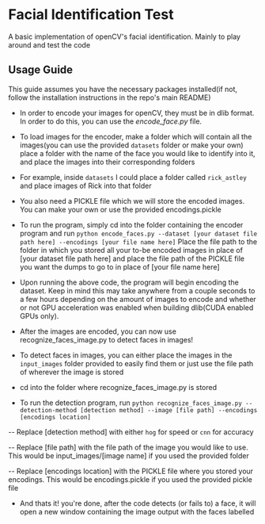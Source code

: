 # Facial Identification Test


A basic implementation of openCV's facial identification. Mainly to play around and test the code

## Usage Guide

This guide assumes you have the necessary packages installed(if not, follow the installation instructions in the repo's main README)

- In order to encode your images for openCV, they must be in dlib format. In order to do this, you can use the *encode_face.py* file. 

- To load images for the encoder, make a folder which will contain all the images(you can use the provided `datasets` folder or make your own)
place a folder with the name of the face you would like to identify into it, and place the images into their corresponding folders

- For example, inside `datasets` I could place a folder called `rick_astley` and place images of Rick into that folder

- You also need a PICKLE file which we will store the encoded images. You can make your own or use the provided encodings.pickle

- To run the program, simply cd into the folder containing the encoder program and run `python encode_faces.py --dataset [your dataset file path here] --encodings [your file name here]`
Place the file path to the folder in which you stored all your to-be encoded images in place of [your dataset file path here] and place the file path of the PICKLE file you want the dumps to go to in place of [your file name here]

- Upon running the above code, the program will begin encoding the dataset. Keep in mind this may take anywhere from a couple seconds to a few hours depending on the amount of images to encode and whether or not GPU acceleration was enabled when building dlib(CUDA enabled GPUs only).

- After the images are encoded, you can now use recognize_faces_image.py to detect faces in images!

- To detect faces in images, you can either place the images in the `input_images` folder provided to easily find them or just use the file path of wherever the image is stored

- cd into the folder where recognize_faces_image.py is stored

- To run the detection program, run `python recognize_faces_image.py --detection-method [detection method] --image [file path] --encodings [encodings location]`

-- Replace [detection method] with either `hog` for speed or `cnn` for accuracy

-- Replace [file path] with the file path of the image you would like to use. This would be input_images/[image name] if you used the provided folder

-- Replace [encodings location] with the PICKLE file where you stored your encodings. This would be encodings.pickle if you used the provided pickle file

- And thats it! you're done, after the code detects (or fails to) a face, it will open a new window containing the image output with the faces labelled 
